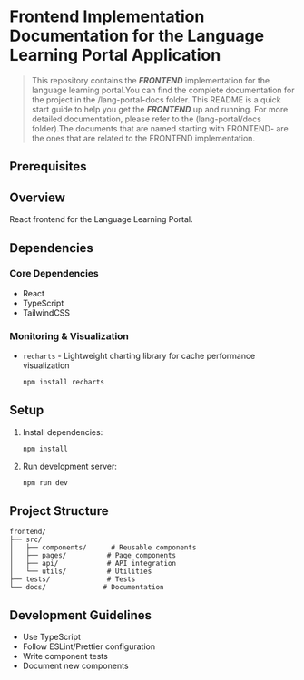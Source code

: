 # Frontend Implementation Documentation for the Language Learning Portal Application

> This repository contains the ***FRONTEND*** implementation for the language learning portal.You can find the complete documentation for the project in the /lang-portal-docs folder. This README is a quick start guide to help you get the ***FRONTEND*** up and running. For more detailed documentation, please refer to the (lang-portal/docs folder).The documents that are named starting with FRONTEND- are the ones that are related to the FRONTEND implementation.

## Prerequisites


## Overview
React frontend for the Language Learning Portal.

## Dependencies

### Core Dependencies
- React
- TypeScript
- TailwindCSS

### Monitoring & Visualization
- `recharts` - Lightweight charting library for cache performance visualization
  ```bash
  npm install recharts
  ```

## Setup
1. Install dependencies:
   ```bash
   npm install
   ```

2. Run development server:
   ```bash
   npm run dev
   ```

## Project Structure
```
frontend/
├── src/
│   ├── components/      # Reusable components
│   ├── pages/          # Page components
│   ├── api/            # API integration
│   └── utils/          # Utilities
├── tests/              # Tests
└── docs/              # Documentation
```

## Development Guidelines
- Use TypeScript
- Follow ESLint/Prettier configuration
- Write component tests
- Document new components
